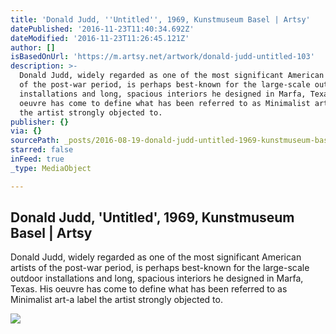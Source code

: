 ```yaml
---
title: 'Donald Judd, ''Untitled'', 1969, Kunstmuseum Basel | Artsy'
datePublished: '2016-11-23T11:40:34.692Z'
dateModified: '2016-11-23T11:26:45.121Z'
author: []
isBasedOnUrl: 'https://m.artsy.net/artwork/donald-judd-untitled-103'
description: >-
  Donald Judd, widely regarded as one of the most significant American artists
  of the post-war period, is perhaps best-known for the large-scale outdoor
  installations and long, spacious interiors he designed in Marfa, Texas. His
  oeuvre has come to define what has been referred to as Minimalist art-a label
  the artist strongly objected to.
publisher: {}
via: {}
sourcePath: _posts/2016-08-19-donald-judd-untitled-1969-kunstmuseum-basel-or-artsy.md
starred: false
inFeed: true
_type: MediaObject

---
```

<article style=""><h1>Donald Judd, 'Untitled', 1969, Kunstmuseum Basel | Artsy</h1><p>Donald Judd, widely regarded as one of the most significant American artists of the post-war period, is perhaps best-known for the large-scale outdoor installations and long, spacious interiors he designed in Marfa, Texas. His oeuvre has come to define what has been referred to as Minimalist art-a label the artist strongly objected to.</p><img src="https://d32dm0rphc51dk.cloudfront.net/mK6xJu-SmIgOqgryJbxlwg/large.jpg" /></article>